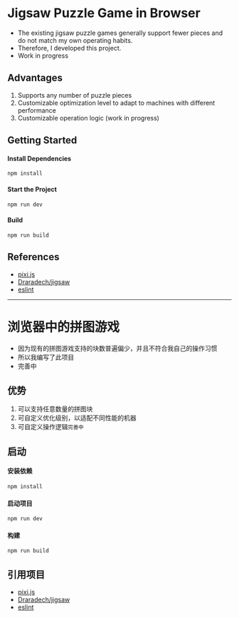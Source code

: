 # Jigsaw Puzzle Game in Browser
- The existing jigsaw puzzle games generally support fewer pieces and do not match my own operating habits.
- Therefore, I developed this project.
- Work in progress

## Advantages
1. Supports any number of puzzle pieces
2. Customizable optimization level to adapt to machines with different performance
3. Customizable operation logic (work in progress)

## Getting Started

#### Install Dependencies
```
npm install
```

#### Start the Project
```
npm run dev
```

#### Build
```
npm run build
```

## References
- [pixi.js](https://github.com/pixijs/pixijs)
- [Draradech/jigsaw](https://github.com/Draradech/jigsaw)
- [eslint](https://github.com/eslint/eslint)

---

# 浏览器中的拼图游戏
- 因为现有的拼图游戏支持的块数普遍偏少，并且不符合我自己的操作习惯
- 所以我编写了此项目
- 完善中

## 优势
1. 可以支持任意数量的拼图块
2. 可自定义优化级别，以适配不同性能的机器
3. 可自定义操作逻辑`完善中`

## 启动

#### 安装依赖
```
npm install
```

#### 启动项目
```
npm run dev
```

#### 构建
```
npm run build
```

## 引用项目
- [pixi.js](https://github.com/pixijs/pixijs)
- [Draradech/jigsaw](https://github.com/Draradech/jigsaw)
- [eslint](https://github.com/eslint/eslint)
